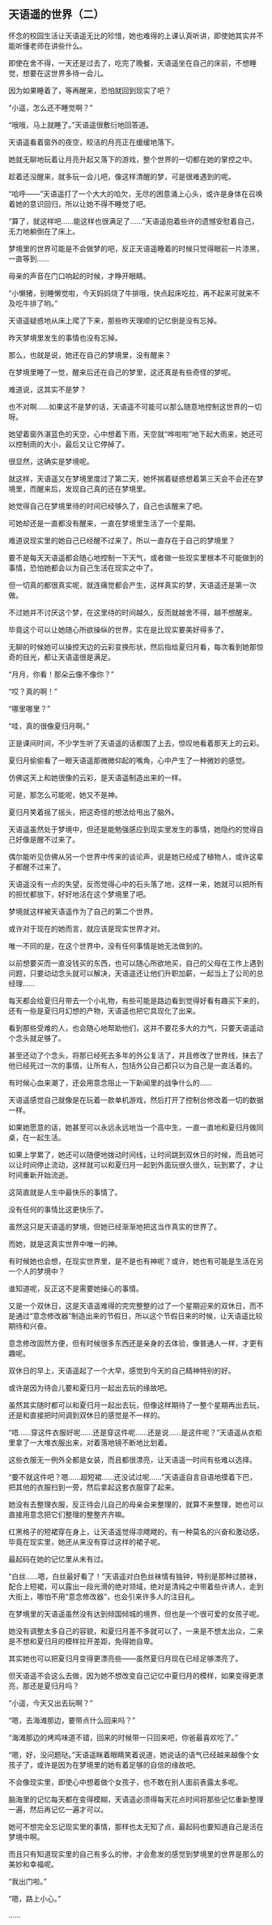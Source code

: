 ## 天语遥的世界（二）

怀念的校园生活让天语遥无比的珍惜，她也难得的上课认真听讲，即使她其实并不能听懂老师在讲些什么。

即使在舍不得，一天还是过去了，吃完了晚餐，天语遥坐在自己的床前，不想睡觉，想要在这世界多待一会儿。

因为如果睡着了，等再醒来，恐怕就回到现实了吧？

“小遥，怎么还不睡觉啊？”

“哦哦，马上就睡了。”天语遥很敷衍地回答道。

天语遥看着窗外的夜空，皎洁的月亮正在缓缓地落下。

她就无聊地玩着让月亮升起又落下的游戏，整个世界的一切都在她的掌控之中。

趁着还没醒来，就多玩一会儿吧，像这样清醒的梦，可是很难遇到的呢。

“哈呼——”天语遥打了一个大大的哈欠，无尽的困意涌上心头，或许是身体在召唤着她的意识回归，所以让她不得不睡觉了吧。

“算了，就这样吧……能这样也很满足了……”天语遥抱着些许的遗憾安慰着自己，无力地躺倒在了床上。

梦境里的世界可能是不会做梦的吧，反正天语遥睡着的时候只觉得眼前一片漆黑，一直等到……

母亲的声音在门口响起的时候，才睁开眼睛。

“小懒猪，别睡懒觉啦，今天妈妈烧了牛排哦，快点起床吃拉，再不起来可就来不及吃牛排了哟。”

天语遥疑惑地从床上爬了下来，那些昨天理顺的记忆倒是没有忘掉。

昨天梦境里发生的事情也没有忘掉。

那么，也就是说，她还在自己的梦境里，没有醒来？

在梦境里睡了一觉，醒来后还在自己的梦里，这还真是有些奇怪的梦呢。

难道说，这其实不是梦？

也不对啊……如果这不是梦的话，天语遥不可能可以那么随意地控制这世界的一切呀。

她望着窗外湛蓝色的天空，心中想着下雨，天空就“哗啦啦”地下起大雨来，她还可以控制雨的大小，最后又让它停掉了。

很显然，这确实是梦境呢。

就这样，天语遥又在梦境里度过了第二天，她怀揣着疑惑想着第三天会不会还在梦境里，而醒来后，发现自己真的还在梦境里。

她觉得自己在梦境里待的时间已经够久了，自己也该醒来了吧。

可她却还是一直都没有醒来，一直在梦境里生活了一个星期。

难道说现实里的她自己已经醒不过来了，所以一直存在于自己的梦境里？

要不是每天天语遥都会随心地控制一下天气，或者做一些现实里根本不可能做到的事情，恐怕她都会以为自己生活在现实之中了。

但一切真的都很真实呢，就连痛觉都会产生，这样真实的梦，天语遥还是第一次做。

不过她并不讨厌这个梦，在这里待的时间越久，反而就越舍不得，越不想醒来。

毕竟这个可以让她随心所欲操纵的世界，实在是比现实要美好得多了。

无聊的时候她可以操控天边的云彩变换形状，然后指给夏归月看，每次看到她那惊奇的目光，都让天语遥很是满足。

“月月，你看！那朵云像不像你？”

“哎？真的啊！”

“哪里哪里？”

“哇，真的很像夏归月啊。”

正是课间时间，不少学生听了天语遥的话都围了上去，惊叹地看着那天上的云彩。

夏归月偷偷看了一眼天语遥那微微仰起的嘴角，心中产生了一种微妙的感觉。

仿佛这天上和她很像的云彩，是天语遥制造出来的一样。

可是，那怎么可能呢，她又不是神。

夏归月笑着摇了摇头，把这奇怪的想法给甩出了脑外。

天语遥虽然处于梦境中，但还是能勉强感应到现实里发生的事情，她隐约的觉得自己好像是醒不过来了。

偶尔能听见仿佛从另一个世界中传来的谈论声，说是她已经成了植物人，或许这辈子都醒不过来了。

天语遥没有一点的失望，反而觉得心中的石头落了地，这样一来，她就可以把所有的担忧都放下，好好地活在这个梦境里了吧。

梦境就这样被天语遥作为了自己的第二个世界。

或许对于现在的她而言，就应该是现实世界才对。

唯一不同的是，在这个世界中，没有任何事情是她无法做到的。

以前想要买而一直没钱买的东西，也可以随心所欲地买，自己的父母在工作上遇到问题，只要动动念头就可以解决，天语遥还让他们升职加薪，一起当上了公司的总经理……

每天都会给夏归月带去一个小礼物，有些可能是路边看到觉得好看有趣买下来的，还有一些是夏归月幻想的产物，天语遥也把它具现化了出来。

看到那些受难的人，也会随心地帮助他们，这并不要花多大的力气，只要天语遥动个念头就足够了。

甚至还动了个念头，将那已经死去多年的外公复活了，并且修改了世界线，抹去了他已经死过一次的事情，让所有人，包括外公自己都只以为自己是一直活着的。

有时候心血来潮了，还会用意念阻止一下新闻里的战争什么的……

天语遥感觉自己就像是在玩着一款单机游戏，然后打开了控制台修改着一切的数据一样。

如果她愿意的话，她甚至可以永远永远地当一个高中生，一直一直地和夏归月做同桌，在一起生活。

如果上学累了，她还可以随便地拨动时间线，让时间跳到双休日的时候，而且她可以让时间停止流动，这样就可以和夏归月一起到外面玩很久很久，玩到累了，才让时间重新开始流逝。

这简直就是人生中最快乐的事情了。

没有任何的事情比这更快乐了。

虽然这只是天语遥的梦境，但她已经渐渐地把这当作真实的世界了。

而她，就是这真实世界中唯一的神。

有时候她也会想，在现实世界里，是不是也有神呢？或许，她也有可能是生活在另一个人的梦境中？

谁知道呢，反正这不是需要她操心的事情。

又是一个双休日，这是天语遥难得的完完整整的过了一个星期迎来的双休日，而不是通过“意念修改器”制造出来的节假日，所以这个节假日来的时候，让天语遥比较期待和兴奋。

意念修改固然方便，但有时候很多东西还是亲身的去体验，像普通人一样，才更有趣呢。

双休日的早上，天语遥起了一个大早，感觉到今天的自己精神特别的好。

或许是因为待会儿要和夏归月一起出去玩的缘故吧。

虽然其实随时都可以和夏归月一起出去玩，但像这样期待了一整个星期再出去玩，还是和直接把时间调到双休日的感觉是不一样的。

“唔……穿这件衣服好呢……还是穿这件呢……还是说……是这件呢？”天语遥从衣柜里拿了一大堆衣服出来，对着落地镜不断地比划着。

这些衣服无一例外全都是女装，而且都很漂亮，让天语遥一时间有些难以选择。

“要不就这件吧？嗯……超短裙……还没试过呢……”天语遥自言自语地摸着下巴，把其他的衣服扫到一旁，然后拿起这套衣服穿了起来。

她没有去整理衣服，反正待会儿自己的母亲会来整理的，就算不来整理，她也可以直接用意念把它们整理的整整齐齐嘛。

红黑格子的短裙穿在身上，让天语遥觉得凉飕飕的，有一种莫名的兴奋和激动感，毕竟在现实里，她还从来没有穿过这样的裙子呢。

最起码在她的记忆里从未有过。

“白丝……嗯，白丝最好看了！”天语遥对白色丝袜情有独钟，特别是那种过膝袜，配合上短裙，可以露出一段光滑的绝对领域，绝对是清纯之中带着些许诱人，走到大街上，哪怕不用“意念修改器”，也会引来许多人的注目礼。

在梦境里的天语遥虽然没有达到倾国倾城的境界，但也是一个很可爱的女孩子呢。

她没有调整太多自己的容貌，和夏归月差不多就可以了，一来是不想太出众，二来是不想和夏归月的模样拉开差距，免得她自卑。

其实她也可以把夏归月变得更漂亮些——虽然夏归月现在已经足够漂亮了。

但天语遥不会这么去做，因为她不想改变自己记忆中夏归月的模样，如果变得更漂亮，那还是夏归月吗？

“小遥，今天又出去玩啊？”

“嗯，去海滩那边，要带点什么回来吗？”

“海滩那边的烤鸡味道不错，回来的时候带一只回来吧，你爸最喜欢吃了。”

“嗯，好，没问题哒。”天语遥眯着眼睛笑着说道，她说话的语气已经越来越像个女孩子了，或许是因为在梦境里的她有着足够的自信的缘故吧。

不会像现实里，即使心中想着做个女孩子，也不敢在别人面前表露太多呢。

脑海里的记忆每天都在变得模糊，天语遥必须得每天花点时间将那些记忆重新整理一遍，然后再记忆一遍才可以。

她可不想完全忘记现实里的事情，那样也太无知了点，最起码也要知道自己是活在梦境中啊。

而且只有知道现实里的自己有多么的惨，才会愈发的感觉到梦境里的世界是那么的美妙和幸福呢。

“我出门啦。”

“嗯，路上小心。”

……
